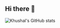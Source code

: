 ## Hi there 👋

![Khushal's GitHub stats](https://github-readme-stats.vercel.app/api?username=TestSubjectUser&show_icons=true&theme=radical)
